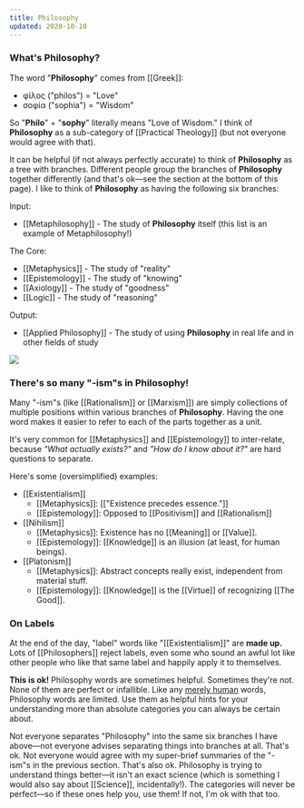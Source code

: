 ```yaml
---
title: Philosophy
updated: 2020-10-10
---
```


### What's Philosophy?

The word "**Philosophy**" comes from [[Greek]]:

* φίλος ("philos") = "Love"
* σοφία ("sophia") = "Wisdom"

So "**Philo**" + "**sophy**" literally means "Love of Wisdom." I think of **Philosophy** as a sub-category of [[Practical Theology]] (but not everyone would agree with that).

It can be helpful (if not always perfectly accurate) to think of **Philosophy** as a tree with branches. Different people group the branches of **Philosophy** together differently (and that's ok&mdash;see the section at the bottom of this page). I like to think of **Philosophy** as having the following six branches:

Input:
* [[Metaphilosophy]] - The study of **Philosophy** itself (this list is an example of Metaphilosophy!)
  
The Core:
* [[Metaphysics]] - The study of "reality"
* [[Epistemology]] - The study of "knowing"
* [[Axiology]] - The study of "goodness"
* [[Logic]] - The study of "reasoning"
  
Output:
* [[Applied Philosophy]] - The study of using **Philosophy** in real life and in other fields of study

![](https://gist.githubusercontent.com/CFiggers/a99d73bd5a86624720ac288f9ff08696/raw/8eff744422c18ab01ed33d9136e36334fedb522d/Philosophy%2520Branches%2520Diagram.svg)

### There's so many "-ism"s in Philosophy!

Many "-ism"s (like [[Rationalism]] or [[Marxism]]) are simply collections of multiple positions within various branches of **Philosophy**. Having the one word makes it easier to refer to each of the parts together as a unit. 

It's very common for [[Metaphysics]] and [[Epistemology]] to inter-relate, because *"What actually exists?"* and *"How do I know about it?"* are hard questions to separate.

Here's some (oversimplified) examples:

* [[Existentialism]]
  * [[Metaphysics]]: [["Existence precedes essence."]]
  * [[Epistemology]]: Opposed to [[Positivism]] and [[Rationalism]]
* [[Nihilism]]
  * [[Metaphysics]]: Existence has no [[Meaning]] or [[Value]].
  * [[Epistemology]]: [[Knowledge]] is an illusion (at least, for human beings).
* [[Platonism]]
  * [[Metaphysics]]: Abstract concepts really exist, independent from material stuff.
  * [[Epistemology]]: [[Knowledge]] is the [[Virtue]] of recognizing [[The Good]].
<!-- This is a comment and should be invisible! -->
### On Labels

At the end of the day, "label" words like "[[Existentialism]]" are **made up.** Lots of [[Philosophers]] reject labels, even some who sound an awful lot like other people who like that same label and happily apply it to themselves. 

**This is ok!** Philosophy words are sometimes helpful. Sometimes they're not. None of them are perfect or infallible. Like any [merely human](/creaturely-limitation)<!-- [[Creaturely Limitation]] --> words, Philosophy words are limited. Use them as helpful hints for your understanding more than absolute categories you can always be certain about.

Not everyone separates "Philosophy" into the same six branches I have above&mdash;not everyone advises separating things into branches at all. That's ok. Not everyone would agree with my super-brief summaries of the "-ism"s in the previous section. That's also ok. Philosophy is trying to understand things better&mdash;it isn't an exact science (which is something I would also say about [[Science]], incidentally!). The categories will never be perfect&mdash;so if these ones help you, use them! If not, I'm ok with that too.